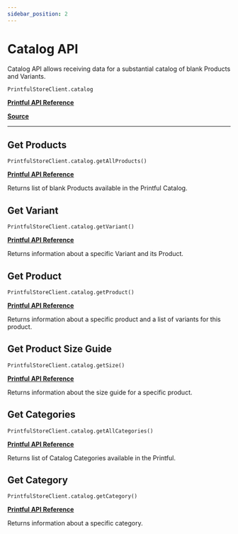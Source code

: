 ```yaml
---
sidebar_position: 2
---
```


# Catalog API

Catalog API allows receiving data for a substantial catalog of blank Products and Variants.

`PrintfulStoreClient.catalog`

[**Printful API Reference**](https://developers.printful.com/docs/?_gl=1*89vqs2*_ga*NDMzMTM2Mjk0LjE2ODcyMzU3MDc.*_ga_EZ4XVRL864*MTY4OTgwNDI5My4zMC4wLjE2ODk4MDQyOTMuNjAuMC4w#tag/Catalog-API)

[**Source**](https://github.com/artT14/printful-sdk-js/blob/main/src/lib/catalog.ts)

---

## Get Products

`PrintfulStoreClient.catalog.getAllProducts()`

[**Printful API Reference**](https://developers.printful.com/docs/?_gl=1*89vqs2*_ga*NDMzMTM2Mjk0LjE2ODcyMzU3MDc.*_ga_EZ4XVRL864*MTY4OTgwNDI5My4zMC4wLjE2ODk4MDQyOTMuNjAuMC4w#operation/getProducts)

Returns list of blank Products available in the Printful Catalog.

## Get Variant

`PrintfulStoreClient.catalog.getVariant()`

[**Printful API Reference**](https://developers.printful.com/docs/?_gl=1*89vqs2*_ga*NDMzMTM2Mjk0LjE2ODcyMzU3MDc.*_ga_EZ4XVRL864*MTY4OTgwNDI5My4zMC4wLjE2ODk4MDQyOTMuNjAuMC4w#operation/getVariantById)

Returns information about a specific Variant and its Product.

## Get Product

`PrintfulStoreClient.catalog.getProduct()`

[**Printful API Reference**](https://developers.printful.com/docs/?_gl=1*89vqs2*_ga*NDMzMTM2Mjk0LjE2ODcyMzU3MDc.*_ga_EZ4XVRL864*MTY4OTgwNDI5My4zMC4wLjE2ODk4MDQyOTMuNjAuMC4w#operation/getProductById)

Returns information about a specific product and a list of variants for this product.

## Get Product Size Guide

`PrintfulStoreClient.catalog.getSize()`

[**Printful API Reference**](https://developers.printful.com/docs/?_gl=1*89vqs2*_ga*NDMzMTM2Mjk0LjE2ODcyMzU3MDc.*_ga_EZ4XVRL864*MTY4OTgwNDI5My4zMC4wLjE2ODk4MDQyOTMuNjAuMC4w#operation/getProductSizeGuideById)

Returns information about the size guide for a specific product.

## Get Categories

`PrintfulStoreClient.catalog.getAllCategories()`

[**Printful API Reference**](https://developers.printful.com/docs/?_gl=1*89vqs2*_ga*NDMzMTM2Mjk0LjE2ODcyMzU3MDc.*_ga_EZ4XVRL864*MTY4OTgwNDI5My4zMC4wLjE2ODk4MDQyOTMuNjAuMC4w#operation/getCategories)

Returns list of Catalog Categories available in the Printful.

## Get Category

`PrintfulStoreClient.catalog.getCategory()`

[**Printful API Reference**](https://developers.printful.com/docs/?_gl=1*89vqs2*_ga*NDMzMTM2Mjk0LjE2ODcyMzU3MDc.*_ga_EZ4XVRL864*MTY4OTgwNDI5My4zMC4wLjE2ODk4MDQyOTMuNjAuMC4w#operation/getCategoryById)

Returns information about a specific category.